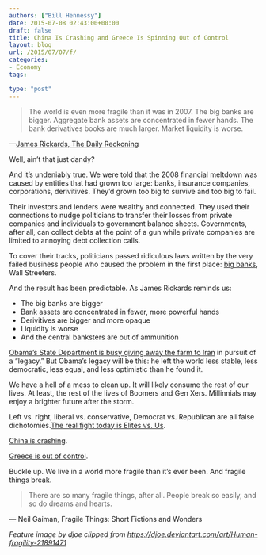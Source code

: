 ```yaml
---
authors: ["Bill Hennessy"]
date: 2015-07-08 02:43:00+00:00
draft: false
title: China Is Crashing and Greece Is Spinning Out of Control
layout: blog
url: /2015/07/07/f/
categories:
- Economy
tags:

type: "post"
---
```


> The world is even more fragile than it was in 2007. The big banks are bigger. Aggregate bank assets are concentrated in fewer hands. The bank derivatives books are much larger. Market liquidity is worse.



—[James Rickards, The Daily Reckoning](https://www.businessinsider.com/greece-and-china-a-tale-of-two-crises-2015-7)

Well, ain’t that just dandy?

And it’s undeniably true. We were told that the 2008 financial meltdown was caused by entities that had grown too large: banks, insurance companies, corporations, derivitives. They’d grown too big to survive and too big to fail.

Their investors and lenders were wealthy and connected. They used their connections to nudge politicians to transfer their losses from private companies and individuals to government balance sheets. Governments, after all, can collect debts at the point of a gun while private companies are limited to annoying debt collection calls.

To cover their tracks, politicians passed ridiculous laws written by the very failed business people who caused the problem in the first place: [big banks](https://www.businessinsider.com/jpmorgan-will-pay-more-than-125-million-to-settle-us-credit-card-debt-probes-2015-7), Wall Streeters.

And the result has been predictable. As James Rickards reminds us:  


  * The big banks are bigger  
  * Bank assets are concentrated in fewer, more powerful hands  
  * Derivitives are bigger and more opaque  
  * Liquidity is worse  
  * And the central banksters are out of ammunition  


[Obama’s State Department is busy giving away the farm to Iran](https://www.businessinsider.com/iran-knows-its-winning-nuclear-talks-2015-7) in pursuit of a “legacy.” But Obama’s legacy will be this: he left the world less stable, less democratic, less equal, and less optimistic than he found it.

We have a hell of a mess to clean up. It will likely consume the rest of our lives. At least, the rest of the lives of Boomers and Gen Xers. Millinnials may enjoy a brighter future after the storm.

Left vs. right, liberal vs. conservative, Democrat vs. Republican are all false dichotomies.[The real fight today is Elites vs. Us](https://hennessysview.com/2014/06/28/masque-red-death-american-style/).

[China is crashing](https://www.zerohedge.com/news/2015-07-07/china-futures-plunge-8-over-half-stocks-suspended-margin-debt-crashes-most-record).   
  
[Greece is out of control](https://www.zerohedge.com/news/2015-07-07/greferendum-shocker-tsipras-intended-lose-and-now-trapped-his-success). 

Buckle up. We live in a world more fragile than it’s ever been. And fragile things break.



> There are so many fragile things, after all. People break so easily, and so do dreams and hearts.



― Neil Gaiman, Fragile Things: Short Fictions and Wonders

_Feature image by djoe clipped from https://djoe.deviantart.com/art/Human-fragility-21891471_
